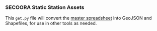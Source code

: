 ### SECOORA Static Station Assets

This `get.py` file will convert the [master spreadsheet](https://docs.google.com/spreadsheets/d/1ECXoa43uq9Gr8REZF-7EGlxNa1mkP7-4YturX0nFK7s/edit) into GeoJSON and Shapefiles, for use in other tools as needed.
